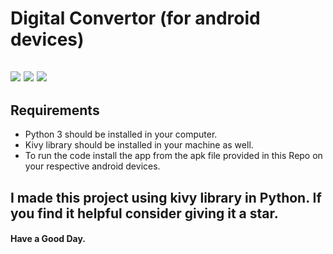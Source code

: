 # Digital Convertor (for android devices)
![](https://img.shields.io/twitter/follow/IamAbir82?color=Black&label=Abir%20Bhattacharya&logo=Twitter&logoColor=Blue&style=flat-square)
![](https://img.shields.io/github/forks/abirbhattacharya82/Digital-Convertor-Mobile-Version?color=green&label=Forks&logo=github&logoColor=white&style=plastic)
![](https://img.shields.io/github/stars/abirbhattacharya82/Digital-Convertor-Mobile-Version?color=green&label=Stars&logo=github&logoColor=white&style=plastic)
![]()
![]()
-------------------
## Requirements
* Python 3 should be installed in your computer.
* Kivy library should be installed in your machine as well.
* To run the code install the app from the apk file provided in this Repo on your respective android devices.
## I made this project using kivy library in Python. If you find it helpful consider giving it a star.
#### Have a Good Day.
